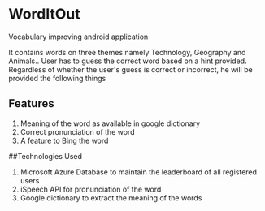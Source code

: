 # WordItOut
Vocabulary improving android application

It contains words on three themes namely Technology, Geography and Animals..
User has to guess the correct word based on a hint provided.
Regardless of whether the user's guess is correct or incorrect, he will be provided the following things

## Features
1) Meaning of the word as available in google dictionary                            
2) Correct  pronunciation of the word                                                       
3) A feature to Bing the word                                           

##Technologies Used
1) Microsoft Azure Database to maintain the leaderboard of all registered users                             
2) iSpeech API for pronunciation of the word                                                            
3) Google dictionary to extract the meaning of the words                                                    


